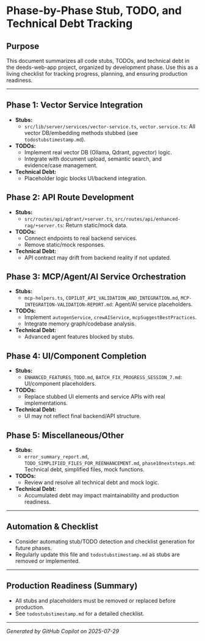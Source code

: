 # Phase-by-Phase Stub, TODO, and Technical Debt Tracking

## Purpose

This document summarizes all code stubs, TODOs, and technical debt in the deeds-web-app project, organized by development phase. Use this as a living checklist for tracking progress, planning, and ensuring production readiness.

---

## Phase 1: Vector Service Integration

- **Stubs:**
  - `src/lib/server/services/vector-service.ts`, `vector.service.ts`: All vector DB/embedding methods stubbed (see `todostubstimestamp.md`).
- **TODOs:**
  - Implement real vector DB (Ollama, Qdrant, pgvector) logic.
  - Integrate with document upload, semantic search, and evidence/case management.
- **Technical Debt:**
  - Placeholder logic blocks UI/backend integration.

## Phase 2: API Route Development

- **Stubs:**
  - `src/routes/api/qdrant/+server.ts`, `src/routes/api/enhanced-rag/+server.ts`: Return static/mock data.
- **TODOs:**
  - Connect endpoints to real backend services.
  - Remove static/mock responses.
- **Technical Debt:**
  - API contract may drift from backend reality if not updated.

## Phase 3: MCP/Agent/AI Service Orchestration

- **Stubs:**
  - `mcp-helpers.ts`, `COPILOT_API_VALIDATION_AND_INTEGRATION.md`, `MCP-INTEGRATION-VALIDATION-REPORT.md`: Agent/AI service placeholders.
- **TODOs:**
  - Implement `autogenService`, `crewAIService`, `mcpSuggestBestPractices`.
  - Integrate memory graph/codebase analysis.
- **Technical Debt:**
  - Advanced agent features blocked by stubs.

## Phase 4: UI/Component Completion

- **Stubs:**
  - `ENHANCED_FEATURES_TODO.md`, `BATCH_FIX_PROGRESS_SESSION_7.md`: UI/component placeholders.
- **TODOs:**
  - Replace stubbed UI elements and service APIs with real implementations.
- **Technical Debt:**
  - UI may not reflect final backend/API structure.

## Phase 5: Miscellaneous/Other

- **Stubs:**
  - `error_summary_report.md`, `TODO_SIMPLIFIED_FILES_FOR_REENHANCEMENT.md`, `phase10nextsteps.md`: Technical debt, simplified files, mock functions.
- **TODOs:**
  - Review and resolve all technical debt and mock logic.
- **Technical Debt:**
  - Accumulated debt may impact maintainability and production readiness.

---

## Automation & Checklist

- Consider automating stub/TODO detection and checklist generation for future phases.
- Regularly update this file and `todostubstimestamp.md` as stubs are removed or implemented.

---

## Production Readiness (Summary)

- All stubs and placeholders must be removed or replaced before production.
- See `todostubstimestamp.md` for a detailed checklist.

---

_Generated by GitHub Copilot on 2025-07-29_
